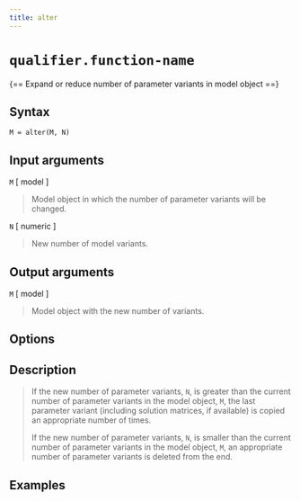 ```yaml
---
title: alter
---
```


# `qualifier.function-name`

{== Expand or reduce number of parameter variants in model object ==}


## Syntax 

    M = alter(M, N)


## Input arguments 

`M` [ model ]
> 
> Model object in which the number of parameter variants
> will be changed.
> 

`N` [ numeric ]
> 
> New number of model variants.
> 


## Output arguments 

`M` [ model ]
> 
> Model object with the new number of variants.
> 


## Options 


## Description 

>
> If the new number of parameter variants, `N`, is greater than the current
> number of parameter variants in the model object, `M`, the last parameter
> variant (including solution matrices, if available) is copied an
> appropriate number of times.
>
> If the new number of parameter variants, `N`, is smaller than the current
> number of parameter variants in the model object, `M`, an appropriate
> number of parameter variants is deleted from the end.
>


## Examples


